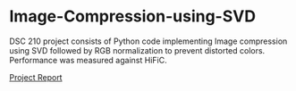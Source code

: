 # Image-Compression-using-SVD
DSC 210 project consists of Python code implementing Image compression using SVD followed by RGB normalization to prevent distorted colors. 
Performance was measured against HiFiC.

[Project Report](https://dusty-winter-07d.notion.site/Image-Compression-using-SVD-2a3962990f144172bce1c204616d96d3?pvs=4)
